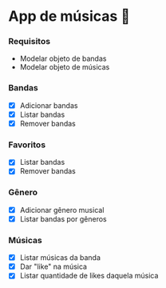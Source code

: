 # App de músicas :musical_note:
### Requisitos 
  - Modelar objeto de bandas
  - Modelar objeto de músicas

### Bandas
  - [x] Adicionar bandas
  - [x] Listar bandas
  - [x] Remover bandas

### Favoritos
  - [x] Listar bandas
  - [x] Remover bandas

### Gênero
- [x] Adicionar gênero musical
- [x] Listar bandas por gêneros

### Músicas
  - [x] Listar músicas da banda
  - [x] Dar "like" na música
  - [x] Listar quantidade de likes daquela música